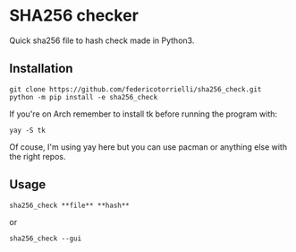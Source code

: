 # SHA256 checker
Quick sha256 file to hash check made in Python3.

## Installation
```
git clone https://github.com/federicotorrielli/sha256_check.git  
python -m pip install -e sha256_check 
```
If you're on Arch remember to install tk before running the program with:
```
yay -S tk
```
Of couse, I'm using yay here but you can use pacman or anything else with the right repos.
## Usage
```
sha256_check **file** **hash**
```  
or
```
sha256_check --gui
```  
